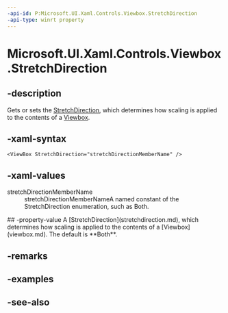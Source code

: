```yaml
---
-api-id: P:Microsoft.UI.Xaml.Controls.Viewbox.StretchDirection
-api-type: winrt property
---
```


<!-- Property syntax
public Windows.UI.Xaml.Controls.StretchDirection StretchDirection { get;  set; }
-->

# Microsoft.UI.Xaml.Controls.Viewbox.StretchDirection

## -description
Gets or sets the [StretchDirection](stretchdirection.md), which determines how scaling is applied to the contents of a [Viewbox](viewbox.md).

## -xaml-syntax
```xaml
<ViewBox StretchDirection="stretchDirectionMemberName" />
```


## -xaml-values
<dl><dt>stretchDirectionMemberName</dt><dd>stretchDirectionMemberNameA named constant of the StretchDirection enumeration, such as Both.</dd>
</dl>
## -property-value
A [StretchDirection](stretchdirection.md), which determines how scaling is applied to the contents of a [Viewbox](viewbox.md). The default is **Both**.

## -remarks

## -examples

## -see-also
